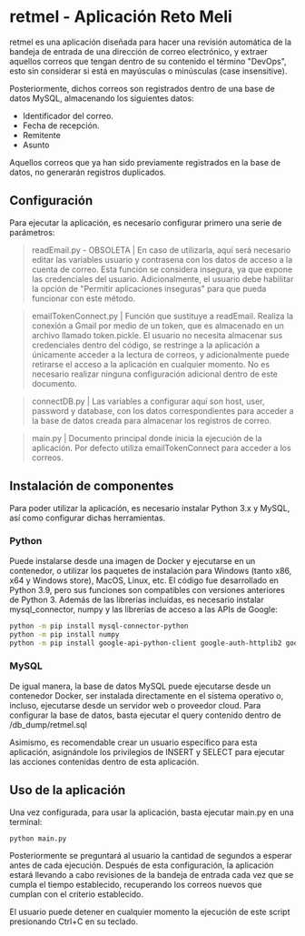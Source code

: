 # retmel - Aplicación Reto Meli
retmel es una aplicación diseñada para hacer una revisión automática de la bandeja de entrada de una dirección de correo electrónico, y extraer aquellos correos que tengan dentro de su contenido el término "DevOps", esto sin considerar si está en mayúsculas o minúsculas (case insensitive).

Posteriormente, dichos correos son registrados dentro de una base de datos MySQL, almacenando los siguientes datos:
 - Identificador del correo.
 - Fecha de recepción.
 - Remitente
 - Asunto

 Aquellos correos que ya han sido previamente registrados en la base de datos, no generarán registros duplicados.

 ## Configuración
 Para ejecutar la aplicación, es necesario configurar primero una serie de parámetros:
 
  > readEmail.py - OBSOLETA |
En caso de utilizarla, aquí será necesario editar las variables usuario y contrasena con los datos de acceso a la cuenta de correo. Esta función se considera insegura, ya que expone las credenciales del usuario. Adicionalmente, el usuario debe habilitar la opción de "Permitir aplicaciones inseguras" para que pueda funcionar con este método.

  > emailTokenConnect.py |
Función que sustituye a readEmail. Realiza la conexión a Gmail por medio de un token, que es almacenado en un archivo llamado token.pickle. El usuario no necesita almacenar sus credenciales dentro del código, se restringe a la aplicación a únicamente acceder a la lectura de correos, y adicionalmente puede retirarse el acceso a la aplicación en cualquier momento. No es necesario realizar ninguna configuración adicional dentro de este documento.

  > connectDB.py |
Las variables a configurar aquí son host, user, password y database, con los datos correspondientes para acceder a la base de datos creada para almacenar los registros de correo.

  > main.py |
Documento principal donde inicia la ejecución de la aplicación. Por defecto utiliza emailTokenConnect para acceder a los correos.

## Instalación de componentes
Para poder utilizar la aplicación, es necesario instalar Python 3.x y MySQL, así como configurar dichas herramientas.

### Python
Puede instalarse desde una imagen de Docker y ejecutarse en un contenedor, o utilizar los paquetes de instalación para Windows (tanto x86, x64 y Windows store), MacOS, Linux, etc. El código fue desarrollado en Python 3.9, pero sus funciones son compatibles con versiones anteriores de Python 3. Además de las librerías incluídas, es necesario instalar mysql_connector, numpy y las librerías de acceso a las APIs de Google:

```bash
python -m pip install mysql-connector-python
python -m pip install numpy
python -m pip install google-api-python-client google-auth-httplib2 google-auth-oauthlib
```

### MySQL
De igual manera, la base de datos MySQL puede ejecutarse desde un contenedor Docker, ser instalada directamente en el sistema operativo o, incluso, ejecutarse desde un servidor web o proveedor cloud. Para configurar la base de datos, basta ejecutar el query contenido dentro de /db_dump/retmel.sql

Asimismo, es recomendable crear un usuario específico para esta aplicación, asignándole los privilegios de INSERT y SELECT para ejecutar las acciones contenidas dentro de esta aplicación.

## Uso de la aplicación
Una vez configurada, para usar la aplicación, basta ejecutar main.py en una terminal:

```python
python main.py
```
Posteriormente se preguntará al usuario la cantidad de segundos a esperar antes de cada ejecución. Después de esta configuración, la aplicación estará llevando a cabo revisiones de la bandeja de entrada cada vez que se cumpla el tiempo establecido, recuperando los correos nuevos que cumplan con el criterio establecido.

El usuario puede detener en cualquier momento la ejecución de este script presionando Ctrl+C en su teclado.
